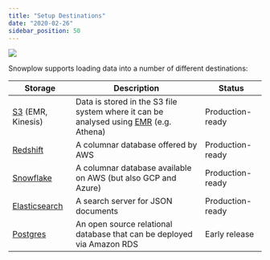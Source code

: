 ```yaml
---
title: "Setup Destinations"
date: "2020-02-26"
sidebar_position: 50
---
```


![](images/snowplow-aws-pipeline-storage.png)

Snowplow supports loading data into a number of different destinations:

| **Storage** | **Description** | **Status** |
| --- | --- | --- |
| [S3](/docs/destinations/warehouses-and-lakes/s3/index.md) (EMR, Kinesis) | Data is stored in the S3 file system where it can be analysed using [EMR](http://aws.amazon.com/elasticmapreduce/) (e.g. Athena) | Production-ready |
| [Redshift](/docs/getting-started-on-snowplow-open-source/setup-snowplow-on-aws/setup-destinations/setup-redshift/index.md) | A columnar database offered by AWS | Production-ready |
| [Snowflake](/docs/getting-started-on-snowplow-open-source/setup-snowplow-on-aws/setup-destinations/snowflake/index.md) | A columnar database available on AWS (but also GCP and Azure) | Production-ready |
| [Elasticsearch](/docs/getting-started-on-snowplow-open-source/setup-snowplow-on-aws/setup-destinations/elastic/index.md) | A search server for JSON documents | Production-ready |
| [Postgres](/docs/getting-started-on-snowplow-open-source/setup-snowplow-on-aws/setup-destinations/postgres/index.md) | An open source relational database that can be deployed via Amazon RDS | Early release |
